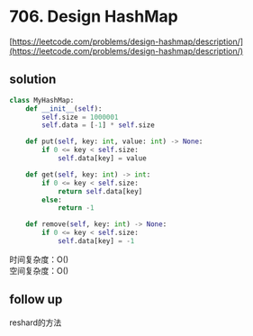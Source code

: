 # 706. Design HashMap
[https://leetcode.com/problems/design-hashmap/description/](https://leetcode.com/problems/design-hashmap/description/)


## solution

```python
class MyHashMap:
    def __init__(self):
        self.size = 1000001
        self.data = [-1] * self.size

    def put(self, key: int, value: int) -> None:
        if 0 <= key < self.size:
            self.data[key] = value

    def get(self, key: int) -> int:
        if 0 <= key < self.size:
            return self.data[key]
        else:
            return -1

    def remove(self, key: int) -> None:
        if 0 <= key < self.size:
            self.data[key] = -1
```
时间复杂度：O() <br>
空间复杂度：O()


## follow up

reshard的方法
